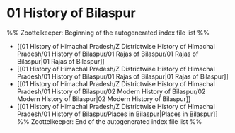 # 01 History of Bilaspur
%% Zoottelkeeper: Beginning of the autogenerated index file list  %%
-  [[01 History of Himachal Pradesh/Z Districtwise History of Himachal Pradesh/01 History of Bilaspur/01 Rajas of Bilaspur/01 Rajas of Bilaspur|01 Rajas of Bilaspur]]
-  [[01 History of Himachal Pradesh/Z Districtwise History of Himachal Pradesh/01 History of Bilaspur/01 Rajas of Bilaspur|01 Rajas of Bilaspur]]
-  [[01 History of Himachal Pradesh/Z Districtwise History of Himachal Pradesh/01 History of Bilaspur/02 Modern History of Bilaspur/02 Modern History of Bilaspur|02 Modern History of Bilaspur]]
-  [[01 History of Himachal Pradesh/Z Districtwise History of Himachal Pradesh/01 History of Bilaspur/Places in Bilaspur|Places in Bilaspur]]
%% Zoottelkeeper: End of the autogenerated index file list  %%
